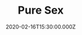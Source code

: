 ---
title: "Pure Sex"
image: "https://i.vimeocdn.com/video/856677725_780x439.webp"
date: "2020-02-16T15:30:00.000Z"
video:
  type: "vimeo"
  id: 391833323
speaker:
  name: "Bart Wilkins"
  permalink: "bart-wilkins"
series: "pure"
---